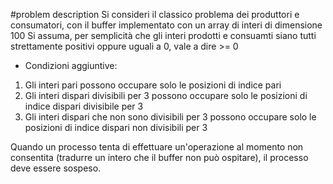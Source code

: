 #problem description
Si consideri il classico problema dei produttori e consumatori, con il buffer implementato con un array di interi di dimensione 100
Si assuma, per semplicità che gli interi prodotti e consuamti siano tutti strettamente positivi oppure uguali a 0, vale a dire >= 0

- Condizioni aggiuntive:
1. Gli interi pari possono occupare solo le posizioni di indice pari
2. Gli interi dispari divisibili per 3 possono occupare solo le posizioni di indice dispari divisibile per 3
3. Gli interi dispari che non sono divisibili per 3 possono occupare solo le posizioni di indice dispari non divisibili per 3

Quando un processo tenta di effettuare un'operazione al momento non consentita (tradurre un intero che il buffer non può ospitare), il processo deve essere sospeso.

